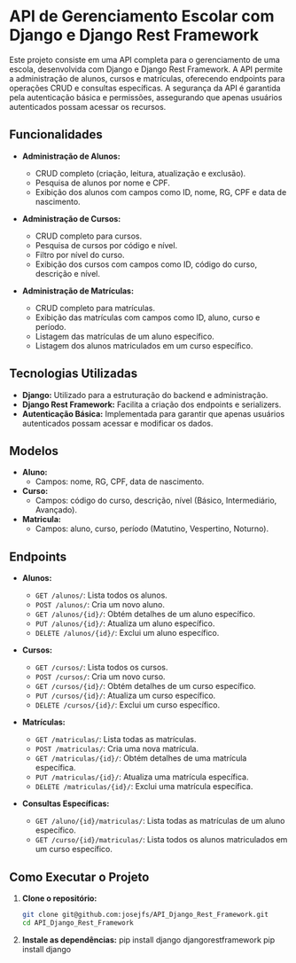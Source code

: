 # API de Gerenciamento Escolar com Django e Django Rest Framework

Este projeto consiste em uma API completa para o gerenciamento de uma escola, desenvolvida com Django e Django Rest Framework. A API permite a administração de alunos, cursos e matrículas, oferecendo endpoints para operações CRUD e consultas específicas. A segurança da API é garantida pela autenticação básica e permissões, assegurando que apenas usuários autenticados possam acessar os recursos.

## Funcionalidades

- **Administração de Alunos:**
  - CRUD completo (criação, leitura, atualização e exclusão).
  - Pesquisa de alunos por nome e CPF.
  - Exibição dos alunos com campos como ID, nome, RG, CPF e data de nascimento.

- **Administração de Cursos:**
  - CRUD completo para cursos.
  - Pesquisa de cursos por código e nível.
  - Filtro por nível do curso.
  - Exibição dos cursos com campos como ID, código do curso, descrição e nível.

- **Administração de Matrículas:**
  - CRUD completo para matrículas.
  - Exibição das matrículas com campos como ID, aluno, curso e período.
  - Listagem das matrículas de um aluno específico.
  - Listagem dos alunos matriculados em um curso específico.

## Tecnologias Utilizadas

- **Django:** Utilizado para a estruturação do backend e administração.
- **Django Rest Framework:** Facilita a criação dos endpoints e serializers.
- **Autenticação Básica:** Implementada para garantir que apenas usuários autenticados possam acessar e modificar os dados.

## Modelos

- **Aluno:**
  - Campos: nome, RG, CPF, data de nascimento.
- **Curso:**
  - Campos: código do curso, descrição, nível (Básico, Intermediário, Avançado).
- **Matricula:**
  - Campos: aluno, curso, período (Matutino, Vespertino, Noturno).

## Endpoints

- **Alunos:**
  - `GET /alunos/`: Lista todos os alunos.
  - `POST /alunos/`: Cria um novo aluno.
  - `GET /alunos/{id}/`: Obtém detalhes de um aluno específico.
  - `PUT /alunos/{id}/`: Atualiza um aluno específico.
  - `DELETE /alunos/{id}/`: Exclui um aluno específico.

- **Cursos:**
  - `GET /cursos/`: Lista todos os cursos.
  - `POST /cursos/`: Cria um novo curso.
  - `GET /cursos/{id}/`: Obtém detalhes de um curso específico.
  - `PUT /cursos/{id}/`: Atualiza um curso específico.
  - `DELETE /cursos/{id}/`: Exclui um curso específico.

- **Matrículas:**
  - `GET /matriculas/`: Lista todas as matrículas.
  - `POST /matriculas/`: Cria uma nova matrícula.
  - `GET /matriculas/{id}/`: Obtém detalhes de uma matrícula específica.
  - `PUT /matriculas/{id}/`: Atualiza uma matrícula específica.
  - `DELETE /matriculas/{id}/`: Exclui uma matrícula específica.

- **Consultas Específicas:**
  - `GET /aluno/{id}/matriculas/`: Lista todas as matrículas de um aluno específico.
  - `GET /curso/{id}/matriculas/`: Lista todos os alunos matriculados em um curso específico.

## Como Executar o Projeto

1. **Clone o repositório:**
   ```sh
   git clone git@github.com:josejfs/API_Django_Rest_Framework.git
   cd API_Django_Rest_Framework

1. **Instale as dependências:**
   pip install django djangorestframework
   pip install django
